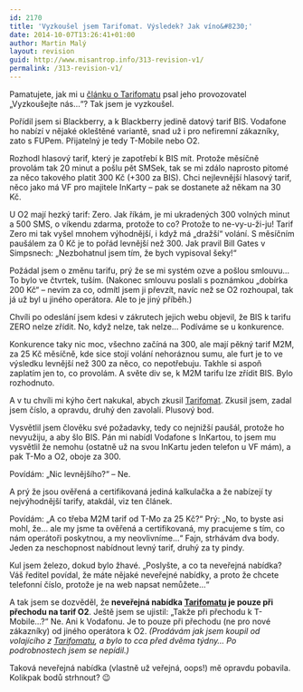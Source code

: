 ```yaml
---
id: 2170
title: 'Vyzkoušel jsem Tarifomat. Výsledek? Jak víno&#8230;'
date: 2014-10-07T13:26:41+01:00
author: Martin Malý
layout: revision
guid: http://www.misantrop.info/313-revision-v1/
permalink: /313-revision-v1/
---
```

Pamatujete, jak mi u [článku o Tarifomatu](http://www.misantrop.info/tariffffuuuuuumat/) psal jeho provozovatel &#8222;Vyzkoušejte nás&#8230;&#8220;? Tak jsem je vyzkoušel.

<!--more-->

Pořídil jsem si Blackberry, a k Blackberry jedině datový tarif BIS. Vodafone ho nabízí v nějaké okleštěné variantě, snad už i pro nefiremní zákazníky, zato s FUPem. Přijatelný je tedy T-Mobile nebo O2.

Rozhodl hlasový tarif, který je zapotřebí k BIS mít. Protože měsíčně provolám tak 20 minut a pošlu pět SMSek, tak se mi zdálo naprosto pitomé za něco takového platit 300 Kč (+300 za BIS). Chci nejlevnější hlasový tarif, něco jako má VF pro majitele InKarty &#8211; pak se dostanete až někam na 30 Kč.

U O2 mají hezký tarif: Zero. Jak říkám, je mi ukradených 300 volných minut a 500 SMS, o víkendu zdarma, protože to co? Protože to ne-vy-u-ži-ju! Tarif Zero mi tak vyšel mnohem výhodnější, i když má &#8222;dražší&#8220; volání. S měsíčním paušálem za 0 Kč je to pořád levnější než 300. Jak pravil Bill Gates v Simpsnech: &#8222;Nezbohatnul jsem tím, že bych vypisoval šeky!&#8220;

Požádal jsem o změnu tarifu, prý že se mi systém ozve a pošlou smlouvu&#8230; To bylo ve čtvrtek, tuším. (Nakonec smlouvu poslali s poznámkou &#8222;dobírka 200 Kč&#8220; &#8211; nevím za co, odmítl jsem ji převzít, navíc než se O2 rozhoupal, tak já už byl u jiného operátora. Ale to je jiný příběh.)

Chvíli po odeslání jsem kdesi v zákrutech jejich webu objevil, že BIS k tarifu ZERO nelze zřídit. No, když nelze, tak nelze&#8230; Podíváme se u konkurence.

Konkurence taky nic moc, všechno začíná na 300, ale mají pěkný tarif M2M, za 25 Kč měsíčně, kde sice stojí volání nehoráznou sumu, ale furt je to ve výsledku levnější než 300 za něco, co nepotřebuju. Takhle si aspoň zaplatím jen to, co provolám. A světe div se, k M2M tarifu lze zřídit BIS. Bylo rozhodnuto.

A v tu chvíli mi kýho čert nakukal, abych zkusil <a href="http://www.anrdoezrs.net/jc102nmvsmu9CJHAIHF9BBJCBDHC" target="_top" onmouseover="window.status='https://tarifomat.cz';return true;" onmouseout="window.status=' ';return true;">Tarifomat</a>. Zkusil jsem, zadal jsem číslo, a opravdu, druhý den zavolali. Plusový bod.

Vysvětlil jsem člověku své požadavky, tedy co nejnižší paušál, protože ho nevyužiju, a aby šlo BIS. Pán mi nabídl Vodafone s InKartou, to jsem mu vysvětlil že nemohu (ostatně už na svou InKartu jeden telefon u VF mám), a pak T-Mo a O2, oboje za 300.

Povídám: &#8222;Nic levnějšího?&#8220; &#8211; Ne.

A prý že jsou ověřená a certifikovaná jediná kalkulačka a že nabízejí ty nejvýhodnější tarify, atakdál, viz ten článek.

Povídám: &#8222;A co třeba M2M tarif od T-Mo za 25 Kč?&#8220; Prý: &#8222;No, to byste asi mohl, že&#8230; ale my jsme ta ověřená a certifikovaná, my pracujeme s tím, co nám operátoři poskytnou, a my neovlivníme&#8230;&#8220; Fajn, strhávám dva body. Jeden za neschopnost nabídnout levný tarif, druhý za ty pindy.

Kul jsem železo, dokud bylo žhavé. &#8222;Poslyšte, a co ta neveřejná nabídka? Váš ředitel povídal, že máte nějaké neveřejné nabídky, a proto že chcete telefonní číslo, protože je na web napsat nemůžete&#8230;&#8220;

A tak jsem se dozvěděl, že **neveřejná nabídka <a href="http://www.anrdoezrs.net/jc102nmvsmu9CJHAIHF9BBJCBDHC" target="_top" onmouseover="window.status='https://tarifomat.cz';return true;" onmouseout="window.status=' ';return true;">Tarifomatu</a> je pouze při přechodu na tarif O2**. Ještě jsem se ujistil: &#8222;Takže při přechodu k T-Mobile&#8230;?&#8220; Ne. Ani k Vodafonu. Je to pouze při přechodu (ne pro nové zákazníky) od jiného operátora k O2. _(Prodávám jak jsem koupil od volajícího z <a href="http://www.anrdoezrs.net/jc102nmvsmu9CJHAIHF9BBJCBDHC" target="_top" onmouseover="window.status='https://tarifomat.cz';return true;" onmouseout="window.status=' ';return true;">Tarifomatu</a>, a bylo to cca před dvěma týdny&#8230; Po podrobnostech jsem se nepídil.)_

Taková neveřejná nabídka (vlastně už veřejná, oops!) mě opravdu pobavila. Kolikpak bodů strhnout? 😉
